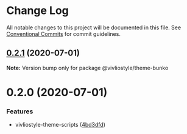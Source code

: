 # Change Log

All notable changes to this project will be documented in this file.
See [Conventional Commits](https://conventionalcommits.org) for commit guidelines.

## [0.2.1](https://github.com/vivliostyle/themes/compare/@vivliostyle/theme-bunko@0.2.0...@vivliostyle/theme-bunko@0.2.1) (2020-07-01)

**Note:** Version bump only for package @vivliostyle/theme-bunko





# 0.2.0 (2020-07-01)


### Features

* vivliostyle-theme-scripts ([4bd3dfd](https://github.com/vivliostyle/themes/commit/4bd3dfd66ec47029e8bdf1b73ac3b2eae147a851))
